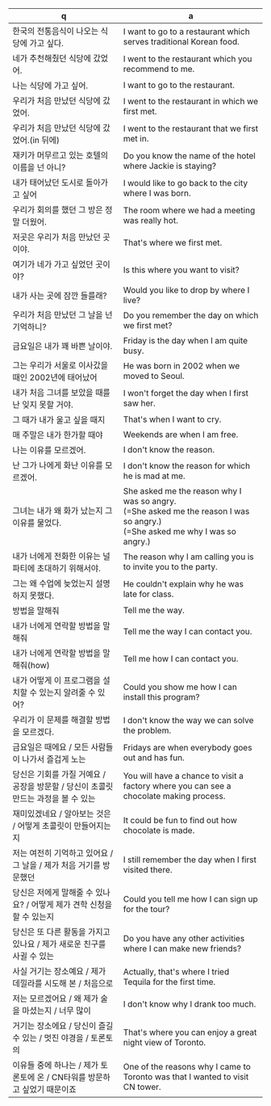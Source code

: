  q  | a
--- | ---
한국의 전통음식이 나오는 식당에 가고 싶다.				| I want to go to a restaurant which serves traditional Korean food.
네가 추천해줬던 식당에 갔었어.						| I went to the restaurant which you recommend to me.
나는 식당에 가고 싶어.							| I want to go to the restaurant.
우리가 처음 만났던 식당에 갔었어.					| I went to the restaurant in which we first met.
우리가 처음 만났던 식당에 갔었어.(in 뒤에)				| I went to the restaurant that we first met in.
재키가 머무르고 있는 호텔의 이름을 넌 아니?				| Do you know the name of the hotel where Jackie is staying?
내가 태어났던 도시로 돌아가고 싶어					| I would like to go back to the city where I was born.
우리가 회의를 했던 그 방은 정말 더웠어.					| The room where we had a meeting was really hot.
저곳은 우리가 처음 만났던 곳이야.					| That's where we first met.
여기가 네가 가고 싶었던 곳이야?						| Is this where you want to visit?
내가 사는 곳에 잠깐 들를래?						| Would you like to drop by where I live?
우리가 처음 만났던 그 날을 넌 기억하니?					| Do you remember the day on which we first met?
금요일은 내가 꽤 바쁜 날이야.						| Friday is the day when I am quite busy.
그는 우리가 서울로 이사갔을 때인 2002년에 태어났어			| He was born in 2002 when we moved to Seoul.
내가 처음 그녀를 보았을 때를 난 잊지 못할 거야.				| I won't forget the day when I first saw her.
그 때가 내가 울고 싶을 때지						| That's when I want to cry.
매 주말은 내가 한가할 때야						| Weekends are when I am free.
나는 이유를 모르겠어.							| I don't know the reason.
난 그가 나에게 화난 이유를 모르겠어.					| I don't know the reason for which he is mad at me.
그녀는 내가 왜 화가 났는지 그 이유를 물었다.				| She asked me the reason why I was so angry.<br/>(=She asked me the reason I was so angry.)<br/>(=She asked me why I was so angry.)
내가 너에게 전화한 이유는 널 파티에 초대하기 위해서야.			| The reason why I am calling you is to invite you to the party.
그는 왜 수업에 늦었는지 설명하지 못했다.				| He couldn't explain why he was late for class.
방법을 말해줘								| Tell me the way.
내가 너에게 연락할 방법을 말해줘					| Tell me the way I can contact you.
내가 너에게 연락할 방법을 말해줘(how)					| Tell me how I can contact you.
내가 어떻게 이 프로그램을 설치할 수 있는지 알려줄 수 있어?		| Could you show me how I can install this program?
우리가 이 문제를 해결할 방법을 모르겠다.				| I don't know the way we can solve the problem.
금요일은 때에요 / 모든 사람들이 나가서 즐겁게 노는			| Fridays are when everybody goes out and has fun.
당신은 기회를 가질 거예요 / 공장을 방문할 / 당신이 초콜릿 만드는 과정을 볼 수 있는		| You will have a chance to visit a factory where you can see a chocolate making process.
재미있겠네요 / 알아보는 것은 / 어떻게 초콜릿이 만들어지는지		| It could be fun to find out how chocolate is made.
저는 여전히 기억하고 있어요 / 그 날을 / 제가 처음 거기를 방문했던	| I still remember the day when I first visited there.
당신은 저에게 말해줄 수 있나요? / 어떻게 제가 견학 신청을 할 수 있는지	| Could you tell me how I can sign up for the tour?
당신은 또 다른 활동을 가지고 있나요 / 제가 새로운 친구를 사귈 수 있는	| Do you have any other activities where I can make new friends?
사실 거기는 장소예요 / 제가 데낄라를 시도해 본 / 처음으로		| Actually, that's where I tried Tequila for the first time.
저는 모르겠어요 / 왜 제가 술을 마셨는지 / 너무 많이			| I don't know why I drank too much.
거기는 장소에요 / 당신이 즐길 수 있는 / 멋진 야경을 / 토론토의		| That's where you can enjoy a great night view of Toronto.
이유들 중에 하나는 / 제가 토론토에 온 / CN타워를 방문하고 싶었기 때문이죠		| One of the reasons why I came to Toronto was that I wanted to visit CN tower.

